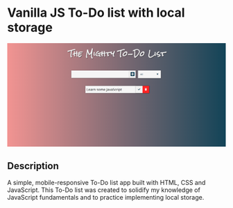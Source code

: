 # Vanilla JS To-Do list with local storage

![Vanilla JS To-Do List with local storage](README.png?raw=true "Vanilla JS To-Do List with local storage")


## Description

A simple, mobile-responsive To-Do list app built with HTML, CSS and JavaScript.
This To-Do list was created to solidify my knowledge of JavaScript fundamentals and to practice implementing local storage.
